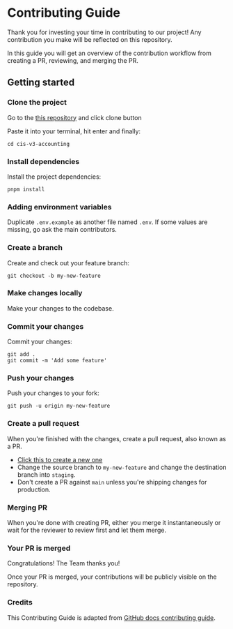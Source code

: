# Contributing Guide

Thank you for investing your time in contributing to our project! Any contribution you make will be reflected on this repository.

In this guide you will get an overview of the contribution workflow from creating a PR, reviewing, and merging the PR.

## Getting started

### Clone the project

Go to the [this repository](https://bitbucket.org/capexcargo/cis-v3-accounting/src/main/) and click clone button

Paste it into your terminal, hit enter and finally: 

```shell
cd cis-v3-accounting
```

### Install dependencies

Install the project dependencies:

```shell
pnpm install
```

### Adding environment variables

Duplicate `.env.example` as another file named `.env`. If some values are missing, go ask the main contributors.

### Create a branch

Create and check out your feature branch:

```shell
git checkout -b my-new-feature
```

### Make changes locally

Make your changes to the codebase.

### Commit your changes

Commit your changes:

```shell
git add .
git commit -m 'Add some feature'
```

### Push your changes

Push your changes to your fork:

```shell
git push -u origin my-new-feature
```

### Create a pull request

When you're finished with the changes, create a pull request, also known as a PR. 

- [Click this to create a new one](https://bitbucket.org/capexcargo/cis-v3-accounting/pull-requests/new)
- Change the source branch to `my-new-feature` and change the destination branch into `staging`.
- Don't create a PR against `main` unless you're shipping changes for production.

### Merging PR

When you're done with creating PR, either you merge it instantaneously or wait for the reviewer to review first and let them merge.

### Your PR is merged

Congratulations! The Team thanks you!

Once your PR is merged, your contributions will be publicly visible on the repository.

### Credits

This Contributing Guide is adapted from [GitHub docs contributing guide](https://github.com/github/docs/blob/main/CONTRIBUTING.md?plain=1).